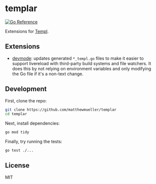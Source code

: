 # templar

[![Go Reference](https://pkg.go.dev/badge/github.com/matthewmueller/templar.svg)](https://pkg.go.dev/github.com/matthewmueller/templar)

Extensions for [Templ](https://github.com/a-h/templ).

## Extensions

- [devmode](./devmode): updates generated `*_templ.go` files to make it easier to support livereload with third-party build systems and file watchers. It does this by not relying on environment variables and only modifying the Go file if it's a non-text change.

## Development

First, clone the repo:

```sh
git clone https://github.com/matthewmueller/templar
cd templar
```

Next, install dependencies:

```sh
go mod tidy
```

Finally, try running the tests:

```sh
go test ./...
```

## License

MIT
